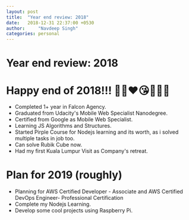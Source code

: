 ```yaml
---
layout: post
title:  "Year end review: 2018"
date:   2018-12-31 22:37:00 +0530
author:     "Navdeep Singh"
categories: personal
---
```

Year end review: 2018
========================================================================

# Happy end of 2018!!! 🎉🎊❤️😘👯‍♂️🍿
<ul>
	<li>Completed 1+ year in Falcon Agency.</li>
	<li>Graduated from Udacity's Mobile Web Specialist Nanodegree.</li>
	<li>Certified from Google as Mobile Web Specialist.</li>
	<li>Learning JS Algorithms and Structures.</li>
	<li>Started Pirple Course for Nodejs learning and its worth, as i solved multiple tasks in job too.</li>
	<li>Can solve Rubik Cube now.</li>
	<li>Had my first Kuala Lumpur Visit as Company's retreat.</li>
</ul>


# Plan for 2019 (roughly)
<ul>
	<li>Planning for AWS Certified Developer - Associate and AWS Certified DevOps Engineer- Professional Certification</li>
	<li>Complete my Nodejs Learning.</li>
	<li>Develop some cool projects using Raspberry Pi.</li>
</ul>